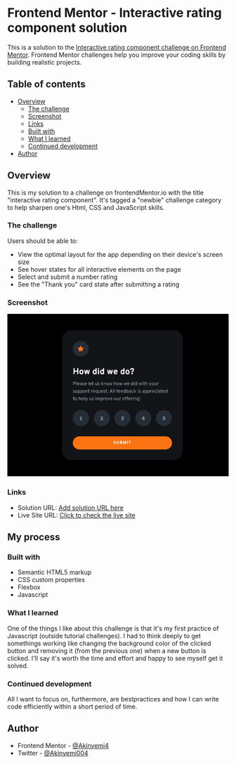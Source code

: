 # Frontend Mentor - Interactive rating component solution

This is a solution to the [Interactive rating component challenge on Frontend Mentor](https://www.frontendmentor.io/challenges/interactive-rating-component-koxpeBUmI). Frontend Mentor challenges help you improve your coding skills by building realistic projects.

## Table of contents

- [Overview](#overview)
  - [The challenge](#the-challenge)
  - [Screenshot](#screenshot)
  - [Links](#links)
  - [Built with](#built-with)
  - [What I learned](#what-i-learned)
  - [Continued development](#continued-development)
- [Author](#author)

## Overview

This is my solution to a challenge on frontendMentor.io with the title "interactive rating component". It's tagged a "newbie" challenge category to help sharpen one's Html, CSS and JavaScript skills.

### The challenge

Users should be able to:

- View the optimal layout for the app depending on their device's screen size
- See hover states for all interactive elements on the page
- Select and submit a number rating
- See the "Thank you" card state after submitting a rating

### Screenshot

![screenshot](/Screenshot.png)

### Links

- Solution URL: [Add solution URL here](https://your-solution-url.com)
- Live Site URL: [Click to check the live site](https://rating-component-hakinyemi.netlify.app/)

## My process

### Built with

- Semantic HTML5 markup
- CSS custom properties
- Flexbox
- Javascript

### What I learned

One of the things I like about this challenge is that it's my first practice of Javascript (outside tutorial challenges).
I had to think deeply to get somethings working like changing the background color of the clicked button and removing it (from the previous one) when a new button is clicked.
I'll say it's worth the time and effort and happy to see myself get it solved.

### Continued development

All I want to focus on, furthermore, are bestpractices and how I can write code efficiently within a short period of time.

## Author

- Frontend Mentor - [@Akinyemi4](https://www.frontendmentor.io/profile/Akinyemi4)
- Twitter - [@Akinyemi004](https://twitter.com/home?lang=en)
